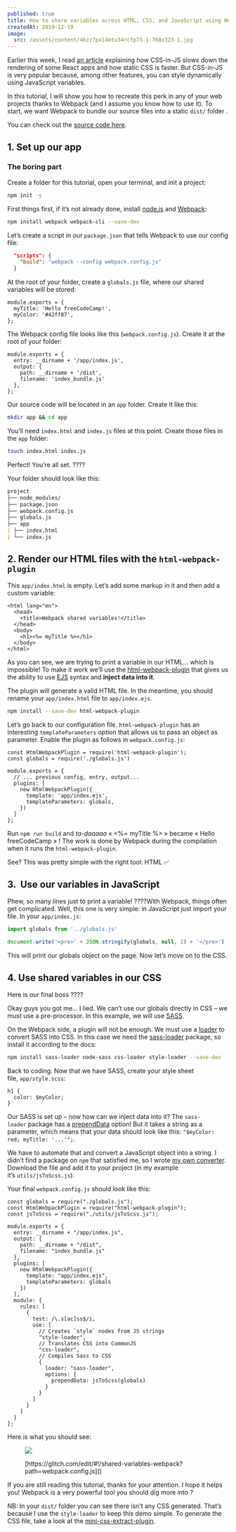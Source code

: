 ```yaml
---
published: true
title: How to share variables across HTML, CSS, and JavaScript using Webpack
createdAt: 2019-12-19
image:
  src: /assets/content/4kzz7px14mtv34rcfp73-1-768x323-1.jpg
---
```


Earlier this week, I read [an article](https://calendar.perfplanet.com/2019/the-unseen-performance-costs-of-css-in-js-in-react-apps/) explaining how CSS-in-JS slows down the rendering of some React apps and how static CSS is faster. But CSS-in-JS is very popular because, among other features, you can style dynamically using JavaScript variables.

<!--more-->

In this tutorial, I will show you how to recreate this perk in any of your web projects thanks to Webpack (and I assume you know how to use it). To start, we want Webpack to bundle our source files into a static `dist/` folder .

You can check out the [source code here](https://glitch.com/~shared-variables-webpack).

## 1. Set up our app

### The boring part

Create a folder for this tutorial, open your terminal, and init a project:

```bash
npm init -y
```

First things first, if it’s not already done, install [node.js](https://nodejs.org/en/) and [Webpack](https://webpack.js.org/):

```bash
npm install webpack webpack-cli --save-dev
```

Let’s create a script in our `package.json` that tells Webpack to use our config file:

```json [package.json]
  "scripts": {
    "build": "webpack --config webpack.config.js"
  }
```

At the root of your folder, create a `globals.js` file, where our shared variables will be stored:

```javascript[global.js]
module.exports = {
  myTitle: 'Hello freeCodeCamp!',
  myColor: '#42ff87',
};
```

The Webpack config file looks like this (`webpack.config.js`). Create it at the root of your folder:

```javascript[webpack.config.js]
module.exports = {
  entry: __dirname + '/app/index.js',
  output: {
    path: __dirname + '/dist',
    filename: 'index_bundle.js'
  },
};
```

Our source code will be located in an `app` folder. Create it like this:

```bash
mkdir app && cd app
```

You’ll need `index.html` and `index.js` files at this point. Create those files in the `app` folder:

```bash
touch index.html index.js
```

Perfect! You’re all set. ????

Your folder should look like this:

```md
project
├── node_modules/
├── package.json
├── webpack.config.js
├── globals.js
├── app
| ├── index.html
| └── index.js
```

## 2. Render our HTML files with the `html-webpack-plugin`

This `app/index.html` is empty. Let’s add some markup in it and then add a custom variable:

```html[app/index.html]
<html lang="en">
  <head>
    <title>Webpack shared variables!</title>
  </head>
  <body>
    <h1><%= myTitle %></h1>
  </body>
</html>
```

As you can see, we are trying to print a variable in our HTML… which is impossible! To make it work we’ll use the [html-webpack-plugin](https://github.com/jantimon/html-webpack-plugin) that gives us the ability to use [EJS](https://ejs.co/) syntax and **inject data into it**.

The plugin will generate a valid HTML file. In the meantime, you should rename your `app/index.html` file to `app/index.ejs`.

```bash
npm install --save-dev html-webpack-plugin
```

Let’s go back to our configuration file. `html-webpack-plugin` has an interesting `templateParameters` option that allows us to pass an object as parameter. Enable the plugin as follows in `webpack.config.js`:

```javascript[webpack.config.js]
const HtmlWebpackPlugin = require('html-webpack-plugin');
const globals = require('./globals.js')

module.exports = {
  // ... previous config, entry, output...
  plugins: [
    new HtmlWebpackPlugin({
      template: 'app/index.ejs',
      templateParameters: globals,
    })
  ]
};
```

Run `npm run build` and *ta-daaaaa* « <%= myTitle %> » became « Hello freeCodeCamp » ! The work is done by Webpack during the compilation when it runs the `html-webpack-plugin`.

See? This was pretty simple with the right tool: HTML ✅

## 3.  Use our variables in JavaScript

Phew, so many lines just to print a variable! ????With Webpack, things often get complicated. Well, this one is very simple: in JavaScript just import your file. In your `app/index.js`:

```javascript
import globals from '../globals.js'

document.write('<pre>' + JSON.stringify(globals, null, 2) + '</pre>')
```

This will print our globals object on the page. Now let’s move on to the CSS.

## 4. Use shared variables in our CSS

Here is our final boss ????

Okay guys you got me… I lied. We can’t use our globals directly in CSS – we must use a pre-processor. In this example, we will use [SASS](https://sass-lang.com/).

On the Webpack side, a plugin will not be enough. We must use a [loader](https://webpack.js.org/loaders/) to convert SASS into CSS. In this case we need the [sass-loader](https://github.com/webpack-contrib/sass-loader) package, so install it according to the docs:

```bash
npm install sass-loader node-sass css-loader style-loader --save-dev
```

Back to coding. Now that we have SASS, create your style sheet file, `app/style.scss`:

```css[app/style.scss]
h1 {
  color: $myColor;
}
```

Our SASS is set up – now how can we inject data into it? The `sass-loader` package has a [prependData](https://github.com/webpack-contrib/sass-loader#prependdata) option! But it takes a string as a parameter, which means that your data should look like this: `"$myColor: red; myTitle: '...'";`.

We have to automate that and convert a JavaScript object into a string. I didn’t find a package on `npm` that satisfied me, so I wrote [my own converter](https://gist.github.com/adrienZ/0257e37bf4788b903ba76fa82dac1ed1). Download the file and add it to your project (in my example it’s `utils/jsToScss.js`).

Your final `webpack.config.js` should look like this:

```javascript[webpack.config.js]
const globals = require("./globals.js");
const HtmlWebpackPlugin = require("html-webpack-plugin");
const jsToScss = require("./utils/jsToScss.js");

module.exports = {
  entry: __dirname + "/app/index.js",
  output: {
    path: __dirname + "/dist",
    filename: "index_bundle.js"
  },
  plugins: [
    new HtmlWebpackPlugin({
      template: "app/index.ejs",
      templateParameters: globals
    })
  ],
  module: {
    rules: [
      {
        test: /\.s[ac]ss$/i,
        use: [
          // Creates `style` nodes from JS strings
          "style-loader",
          // Translates CSS into CommonJS
          "css-loader",
          // Compiles Sass to CSS
          {
            loader: "sass-loader",
            options: {
              prependData: jsToScss(globals)
            }
          }
        ]
      }
    ]
  }
};
```

Here is what you should see:

<figure>

![](/assets/content/Capture-d-e-cran-2019-12-23-23.44.11.png)

  <figcaption>
    [https://glitch.com/edit/#!/shared-variables-webpack?path=webpack.config.js]()
  </figcaption>

</figure>

If you are still reading this tutorial, thanks for your attention. I hope it helps you! Webpack is a very powerful tool you should dig more into ?

NB: In your `dist/` folder you can see there isn’t any CSS generated. That’s because I use the `style-loader` to keep this demo simple. To generate the CSS file, take a look at the [mini-css-extract-plugin](https://webpack.js.org/plugins/mini-css-extract-plugin/).
